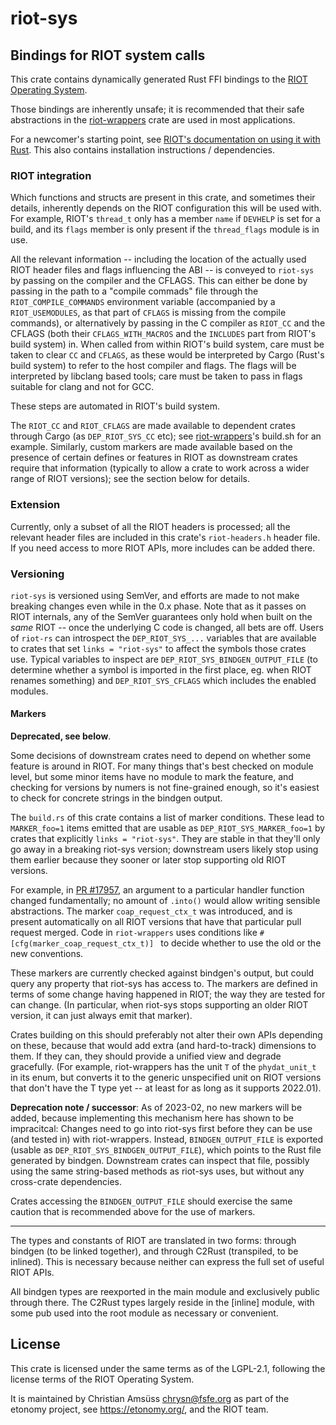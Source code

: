 <!-- WARNING: README.md is auto-generated using `cargo readme`, don't modify that file -->

# riot-sys

## Bindings for RIOT system calls

This crate contains dynamically generated Rust FFI bindings to the [RIOT
Operating System](https://riot-os.org/).

Those bindings are inherently unsafe; it is recommended that their safe
abstractions in the [riot-wrappers] crate are used in most applications.

For a newcomer's starting point, see [RIOT's documentation on using it with Rust].
This also contains installation instructions / dependencies.

[riot-wrappers]: https://crates.io/crates/riot-wrappers
[RIOT's documentation on using it with Rust]: https://doc.riot-os.org/using-rust.html

### RIOT integration

Which functions and structs are present in this crate, and sometimes their
details, inherently depends on the RIOT configuration this will be used with.
For example, RIOT's `thread_t` only has a member `name` if `DEVHELP` is
set for a build, and its `flags` member is only present if the `thread_flags`
module is in use.

All the relevant information -- including the location of the actually used
RIOT header files and flags influencing the ABI -- is conveyed to `riot-sys` by passing on the
compiler and the CFLAGS. This can either be done by passing in the path to a "compile commads"
file through the `RIOT_COMPILE_COMMANDS` environment variable (accompanied by a
`RIOT_USEMODULES`, as that part of `CFLAGS` is missing from the compile commands), or
alternatively by passing in the C compiler as `RIOT_CC` and the CFLAGS (both their
`CFLAGS_WITH_MACROS` and the `INCLUDES` part from RIOT's build system) in. When called from
within RIOT's build system, care must be taken to clear `CC` and `CFLAGS`, as these would be
interpreted by Cargo (Rust's build system) to refer to the host compiler and flags.
The flags will be interpreted by libclang based tools; care must be taken to pass in flags
suitable for clang and not for GCC.

These steps are automated in RIOT's build system.


The `RIOT_CC` and `RIOT_CFLAGS` are made available to dependent crates through
Cargo (as `DEP_RIOT_SYS_CC` etc); see [riot-wrappers]'s build.sh for an example. Similarly,
custom markers are made available based on the presence of certain defines or features in RIOT
as downstream crates require that information (typically to allow a crate to work across a
wider range of RIOT versions); see the section below for details.


### Extension

Currently, only a subset of all the RIOT headers is processed; all the relevant
header files are included in this crate's `riot-headers.h` header file. If you
need access to more RIOT APIs, more includes can be added there.


### Versioning

`riot-sys` is versioned using SemVer,
and efforts are made to not make breaking changes even while in the 0.x phase.
Note that as it passes on RIOT internals,
any of the SemVer guarantees only hold when built on the *same* RIOT --
once the underlying C code is changed, all bets are off.
Users of `riot-rs` can introspect the `DEP_RIOT_SYS_...` variables
that are available to crates that set `links = "riot-sys"`
to affect the symbols those crates use.
Typical variables to inspect are `DEP_RIOT_SYS_BINDGEN_OUTPUT_FILE`
(to determine whether a symbol is imported in the first place, eg. when RIOT renames something)
and `DEP_RIOT_SYS_CFLAGS` which includes the enabled modules.

#### Markers

**Deprecated, see below**.

Some decisions of downstream crates need to depend on whether some feature is around in
RIOT. For many things that's best checked on module level, but some minor items have no
module to mark the feature, and checking for versions by numers is not fine-grained enough,
so it's easiest to check for concrete strings in the bindgen output.

The `build.rs` of this crate contains a list of marker conditions. These lead to `MARKER_foo=1`
items emitted that are usable as `DEP_RIOT_SYS_MARKER_foo=1` by crates that explicitly `links =
"riot-sys"`. They are stable in that they'll only go away in a breaking riot-sys version;
downstream users likely stop using them earlier because they sooner or later stop supporting
old RIOT versions.

For example, in [PR #17957](https://github.com/RIOT-OS/RIOT/pull/17957), an argument to a
particular handler function changed fundamentally; no amount of `.into()` would allow writing
sensible abstractions. The marker `coap_request_ctx_t` was introduced, and is present
automatically on all RIOT versions that have that particular pull request merged. Code in
`riot-wrappers` uses conditions like `#[cfg(marker_coap_request_ctx_t)] ` to decide whether to
use the old or the new conventions.

These markers are currently checked against bindgen's output, but could query any property
that riot-sys has access to. The markers are defined in terms of some change having happened
in RIOT; the way they are tested for can change. (In particular, when riot-sys stops
supporting an older RIOT version, it can just always emit that marker).

Crates building on this should preferably not alter their own APIs depending on these,
because that would add extra (and hard-to-track) dimensions to them. If they can, they
should provide a unified view and degrade gracefully. (For example, riot-wrappers has the
unit `T` of the `phydat_unit_t` in its enum, but converts it to the generic unspecified unit
on RIOT versions that don't have the T type yet -- at least for as long as it supports
2022.01).

**Deprecation note / successor**: As of 2023-02, no new markers will be added, because
implementing this mechanism here has shown to be impracitcal: Changes need to go into riot-sys
first before they can be use (and tested in) with riot-wrappers. Instead, `BINDGEN_OUTPUT_FILE`
is exported (usable as `DEP_RIOT_SYS_BINDGEN_OUTPUT_FILE`), which points to the Rust file
generated by bindgen. Downstream crates can inspect that file, possibly using the same
string-based methods as riot-sys uses, but without any cross-crate dependencies.

Crates accessing the `BINDGEN_OUTPUT_FILE` should exercise the same caution that is recommended
above for the use of markers.

---

The types and constants of RIOT are translated in two forms:
through bindgen (to be linked together), and through C2Rust (transpiled, to be inlined).
This is necessary because neither can express the full set of useful RIOT APIs.

All bindgen types are reexported in the main module and exclusively public through there. The
C2Rust types largely reside in the [inline] module, with some pub used into the root module as
necessary or convenient.

License
-------

This crate is licensed under the same terms as of the LGPL-2.1, following the
license terms of the RIOT Operating System.

It is maintained by Christian Amsüss <chrysn@fsfe.org> as part of the etonomy
project, see <https://etonomy.org/>, and the RIOT team.
